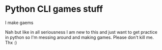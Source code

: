 # Python CLI games stuff

I make gaems

Nah but like in all seriousness I am new to this and just want to get practice in python so I'm messing around and making games. Please don't kill me. Thx :)
